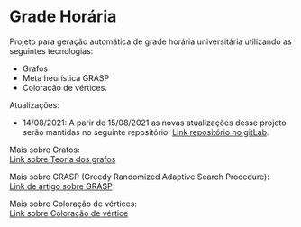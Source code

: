 # Grade Horária
Projeto para geração automática de grade horária universitária utilizando as seguintes tecnologias:
- Grafos
- Meta heurística GRASP
- Coloração de vértices.

Atualizações:
- 14/08/2021: A parir de 15/08/2021 as novas atualizações desse projeto serão mantidas no seguinte repositório: 
[Link repositório no gitLab](https://gitlab.com/ReinaldoDomingos/grade-horaria).


Mais sobre Grafos:</br>
[Link sobre Teoria dos grafos](https://pt.wikipedia.org/wiki/Teoria_dos_grafos)

Mais sobre GRASP (Greedy Randomized Adaptive Search Procedure): </br>
[Link de artigo sobre GRASP](http://www.ic.uff.br/~celso/artigos/resende-ribeiro-GRASP-HMH3.pdf)

Mais sobre Coloração de vértices:</br>
[Link sobre Coloração de vértice](https://pt.wikipedia.org/wiki/Colora%C3%A7%C3%A3o_de_grafos)